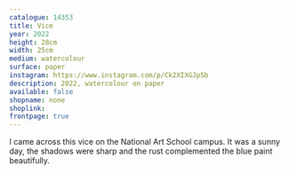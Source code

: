 ```yaml
---
catalogue: 14353
title: Vice
year: 2022
height: 28cm
width: 25cm
medium: watercolour
surface: paper
instagram: https://www.instagram.com/p/Ck2XIXGJp5b
description: 2022, watercolour on paper
available: false
shopname: none
shoplink: 
frontpage: true
---
```

I came across this vice on the National Art School campus. It was a sunny day, the shadows were sharp and the rust complemented the blue paint beautifully.

